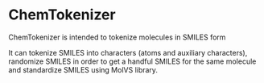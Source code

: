 # ChemTokenizer

ChemTokenizer is intended to tokenize molecules in SMILES form 

It can tokenize SMILES into characters (atoms and auxiliary characters), randomize SMILES in order to get a handful SMILES for the same molecule and standardize SMILES using MolVS library.
